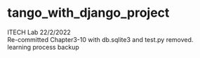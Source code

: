 # tango_with_django_project  
ITECH Lab 22/2/2022  
Re-committed Chapter3-10 with db.sqlite3 and test.py removed.  
learning process backup

